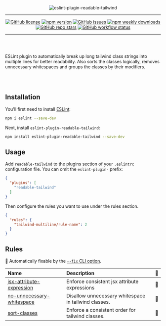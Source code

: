 <div align="center">
  <img alt="eslint-plugin-readable-tailwind" src="https://raw.githubusercontent.com/schoero/eslint-plugin-readable-tailwind/main/assets/eslint-plugin-readable-tailwind-logo.svg?token=AKCR54TFQSHIUXAOXY46JLTFOQ3CU">
</div>

---

<div align="center">

  [![GitHub license](https://img.shields.io/github/license/schoero/eslint-plugin-readable-tailwind?style=flat-square&labelColor=454c5c&color=00AD51)](https://github.com/schoero/eslint-plugin-readable-tailwind/blob/main/LICENSE)
  [![npm version](https://img.shields.io/npm/v/eslint-plugin-readable-tailwind?style=flat-square&labelColor=454c5c&color=00AD51)](https://www.npmjs.com/package/eslint-plugin-readable-tailwind?activeTab=versions)
  [![GitHub issues](https://img.shields.io/github/issues/schoero/eslint-plugin-readable-tailwind?style=flat-square&labelColor=454c5c&color=00AD51)](https://github.com/schoero/eslint-plugin-readable-tailwind/issues)
  [![npm weekly downloads](https://img.shields.io/npm/dw/eslint-plugin-readable-tailwind?style=flat-square&labelColor=454c5c&color=00AD51)](https://www.npmjs.com/package/eslint-plugin-readable-tailwind?activeTab=readme)
  [![GitHub repo stars](https://img.shields.io/github/stars/schoero/eslint-plugin-readable-tailwind?style=flat-square&labelColor=454c5c&color=00AD51)](https://github.com/schoero/eslint-plugin-readable-tailwind/stargazers)
  [![GitHub workflow status](https://img.shields.io/github/actions/workflow/status/schoero/eslint-plugin-readable-tailwind/ci.yml?event=push&style=flat-square&labelColor=454c5c&color=00AD51)](https://github.com/schoero/eslint-plugin-readable-tailwind/actions?query=workflow%3ACI)

</div>

---

<br/>
<br/>

ESLint plugin to automatically break up long tailwind class strings into multiple lines for better readability.
Also sorts the classes logically, removes unnecessary whitespaces and groups the classes by their modifiers.

<br/>
<br/>

## Installation

You'll first need to install [ESLint](https://eslint.org/):

```sh
npm i eslint --save-dev
```

Next, install `eslint-plugin-readable-tailwind`:

```sh
npm install eslint-plugin-readable-tailwind --save-dev
```

## Usage

Add `readable-tailwind` to the plugins section of your `.eslintrc` configuration file. You can omit the `eslint-plugin-` prefix:

```json
{
  "plugins": [
    "readable-tailwind"
  ]
}
```

Then configure the rules you want to use under the rules section.

```json
{
  "rules": {
    "tailwind-multiline/rule-name": 2
  }
}
```

## Rules

<!-- begin auto-generated rules list -->

🔧 Automatically fixable by the [`--fix` CLI option](https://eslint.org/docs/user-guide/command-line-interface#--fix).

| Name                                                                 | Description                                          | 🔧 |
| :------------------------------------------------------------------- | :--------------------------------------------------- | :- |
| [jsx-attribute-expression](docs/rules/jsx-attribute-expression.md)   | Enforce consistent jsx attribute expressions         | 🔧 |
| [no-unnecessary-whitespace](docs/rules/no-unnecessary-whitespace.md) | Disallow unnecessary whitespace in tailwind classes. | 🔧 |
| [sort-classes](docs/rules/sort-classes.md)                           | Enforce a consistent order for tailwind classes.     | 🔧 |

<!-- end auto-generated rules list -->

